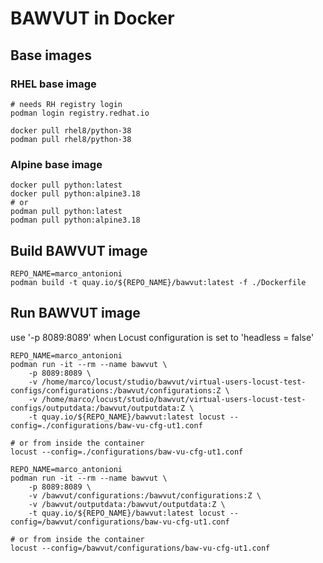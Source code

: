 
# BAWVUT in Docker

## Base images

### RHEL base image
```
# needs RH registry login
podman login registry.redhat.io

docker pull rhel8/python-38
podman pull rhel8/python-38
```

### Alpine base image
```
docker pull python:latest
docker pull python:alpine3.18
# or
podman pull python:latest
podman pull python:alpine3.18
```

## Build BAWVUT image
```
REPO_NAME=marco_antonioni
podman build -t quay.io/${REPO_NAME}/bawvut:latest -f ./Dockerfile
```

## Run BAWVUT image

use '-p 8089:8089' when Locust configuration is set to 'headless = false'
```
REPO_NAME=marco_antonioni
podman run -it --rm --name bawvut \
    -p 8089:8089 \
    -v /home/marco/locust/studio/bawvut/virtual-users-locust-test-configs/configurations:/bawvut/configurations:Z \
    -v /home/marco/locust/studio/bawvut/virtual-users-locust-test-configs/outputdata:/bawvut/outputdata:Z \
    -t quay.io/${REPO_NAME}/bawvut:latest locust --config=./configurations/baw-vu-cfg-ut1.conf

# or from inside the container
locust --config=./configurations/baw-vu-cfg-ut1.conf
```

```
REPO_NAME=marco_antonioni
podman run -it --rm --name bawvut \
    -p 8089:8089 \
    -v /bawvut/configurations:/bawvut/configurations:Z \
    -v /bawvut/outputdata:/bawvut/outputdata:Z \
    -t quay.io/${REPO_NAME}/bawvut:latest locust --config=/bawvut/configurations/baw-vu-cfg-ut1.conf

# or from inside the container
locust --config=/bawvut/configurations/baw-vu-cfg-ut1.conf
```
